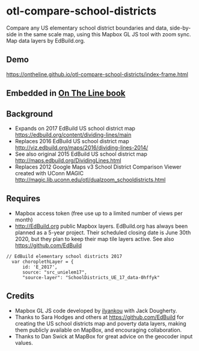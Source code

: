# otl-compare-school-districts
Compare any US elementary school district boundaries and data, side-by-side in the same scale map, using this Mapbox GL JS tool with zoom sync. Map data layers by EdBuild.org.

## Demo
https://ontheline.github.io/otl-compare-school-districts/index-frame.html

## Embedded in [On The Line book](http://OnTheLine.trincoll.edu)

## Background
- Expands on 2017 EdBuild US school district map https://edbuild.org/content/dividing-lines/main
- Replaces 2016 EdBuild US school district map http://viz.edbuild.org/maps/2016/dividing-lines-2014/
- See also original 2015 EdBuild US school district map http://maps.edbuild.org/DividingLines.html
- Replaces 2012 Google Maps v3 School District Comparison Viewer created with UConn MAGIC http://magic.lib.uconn.edu/otl/dualzoom_schooldistricts.html

## Requires
- Mapbox access token (free use up to a limited number of views per month)
- http://EdBuild.org public Mapbox layers. EdBuild.org has always been planned as a 5-year project. Their scheduled closing date is June 30th 2020, but they plan to keep their map tile layers active. See also https://github.com/EdBuild

```
// EdBuild elementary school districts 2017
  var choroplethLayer = {
      id: 'E_2017',
      source: "src_unielem17",
      "source-layer": "SchoolDistricts_UE_17_data-0hffyk"
```

## Credits
- Mapbox GL JS code developed by [ilyankou](https://github.com/ilyankou) with Jack Dougherty.
- Thanks to Sara Hodges and others at https://github.com/EdBuild for creating the US school districts map and poverty data layers, making them publicly available on MapBox, and encouraging collaboration.
- Thanks to Dan Swick at MapBox for great advice on the geocoder input values.
